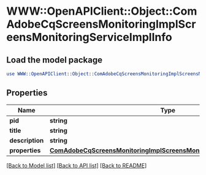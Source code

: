 # WWW::OpenAPIClient::Object::ComAdobeCqScreensMonitoringImplScreensMonitoringServiceImplInfo

## Load the model package
```perl
use WWW::OpenAPIClient::Object::ComAdobeCqScreensMonitoringImplScreensMonitoringServiceImplInfo;
```

## Properties
Name | Type | Description | Notes
------------ | ------------- | ------------- | -------------
**pid** | **string** |  | [optional] 
**title** | **string** |  | [optional] 
**description** | **string** |  | [optional] 
**properties** | [**ComAdobeCqScreensMonitoringImplScreensMonitoringServiceImplProperties**](ComAdobeCqScreensMonitoringImplScreensMonitoringServiceImplProperties.md) |  | [optional] 

[[Back to Model list]](../README.md#documentation-for-models) [[Back to API list]](../README.md#documentation-for-api-endpoints) [[Back to README]](../README.md)



